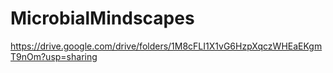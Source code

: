 # MicrobialMindscapes

https://drive.google.com/drive/folders/1M8cFLI1X1vG6HzpXqczWHEaEKgmT9nOm?usp=sharing